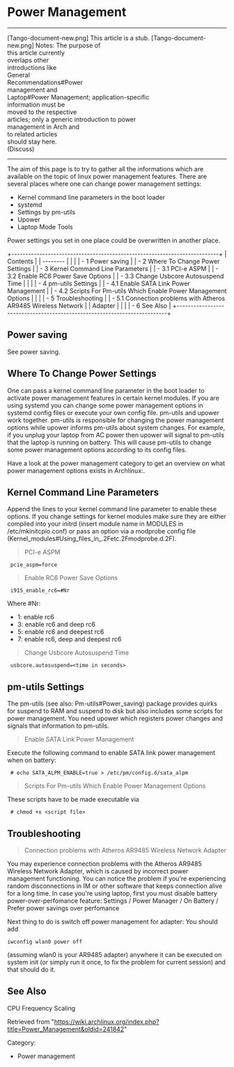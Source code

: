 Power Management
================

  ------------------------ ------------------------ ------------------------
  [Tango-document-new.png] This article is a stub.  [Tango-document-new.png]
                           Notes: The purpose of    
                           this article currently   
                           overlaps other           
                           introductions like       
                           General                  
                           Recommendations#Power    
                           management and           
                           Laptop#Power Management; 
                           application-specific     
                           information must be      
                           moved to the respective  
                           articles; only a generic 
                           introduction to power    
                           management in Arch and   
                           to related articles      
                           should stay here.        
                           (Discuss)                
  ------------------------ ------------------------ ------------------------

The aim of this page is to try to gather all the informations which are
available on the topic of linux power management features. There are
several places where one can change power management settings:

-   Kernel command line parameters in the boot loader
-   systemd
-   Settings by pm-utils
-   Upower
-   Laptop Mode Tools

Power settings you set in one place could be overwritten in another
place.

+--------------------------------------------------------------------------+
| Contents                                                                 |
| --------                                                                 |
|                                                                          |
| -   1 Power saving                                                       |
| -   2 Where To Change Power Settings                                     |
| -   3 Kernel Command Line Parameters                                     |
|     -   3.1 PCI-e ASPM                                                   |
|     -   3.2 Enable RC6 Power Save Options                                |
|     -   3.3 Change Usbcore Autosuspend Time                              |
|                                                                          |
| -   4 pm-utils Settings                                                  |
|     -   4.1 Enable SATA Link Power Management                            |
|     -   4.2 Scripts For Pm-utils Which Enable Power Management Options   |
|                                                                          |
| -   5 Troubleshooting                                                    |
|     -   5.1 Connection problems with Atheros AR9485 Wireless Network     |
|         Adapter                                                          |
|                                                                          |
| -   6 See Also                                                           |
+--------------------------------------------------------------------------+

Power saving
------------

See power saving.

Where To Change Power Settings
------------------------------

One can pass a kernel command line parameter in the boot loader to
activate power management features in certain kernel modules. If you are
using systemd you can change some power management options in systemd
config files or execute your own config file. pm-utils and upower work
together. pm-utils is responsible for changing the power management
options while upower informs pm-utils about system changes. For example,
if you unplug your laptop from AC power then upower will signal to
pm-utils that the laptop is running on battery. This will cause pm-utils
to change some power management options according to its config files.

Have a look at the power management category to get an overview on what
power management options exists in Archlinux:.

Kernel Command Line Parameters
------------------------------

Append the lines to your kernel command line parameter to enable these
options. If you change settings for kernel modules make sure they are
either compiled into your initrd (insert module name in MODULES in
/etc/mkinitcpio.conf) or pass an option via a modprobe config file
(Kernel_modules#Using_files_in_.2Fetc.2Fmodprobe.d.2F).

> PCI-e ASPM

     pcie_aspm=force

> Enable RC6 Power Save Options

     i915_enable_rc6=#Nr

Where #Nr:

-   1: enable rc6
-   3: enable rc6 and deep rc6
-   5: enable rc6 and deepest rc6
-   7: enable rc6, deep and deepest rc6

> Change Usbcore Autosuspend Time

     usbcore.autosuspend=<time in seconds>

pm-utils Settings
-----------------

The pm-utils (see also: Pm-utils#Power_saving) package provides quirks
for suspend to RAM and suspend to disk but also includes some scripts
for power management. You need upower which registers power changes and
signals that information to pm-utils.

> Enable SATA Link Power Management

Execute the following command to enable SATA link power management when
on battery:

     # echo SATA_ALPM_ENABLE=true > /etc/pm/config.d/sata_alpm

> Scripts For Pm-utils Which Enable Power Management Options

These scripts have to be made executable via

     # chmod +x <script file>

Troubleshooting
---------------

> Connection problems with Atheros AR9485 Wireless Network Adapter

You may experience connection problems with the Atheros AR9485 Wireless
Network Adapter, which is caused by incorrect power management
functioning. You can notice the problem if you're experiencing random
disconnections in IM or other software that keeps connection alive for a
long time. In case you're using laptop, first you must disable battery
power-over-perfomance feature: Settings / Power Manager / On Battery /
Prefer power savings over perfomance

Next thing to do is switch off power management for adapter: You should
add

    iwconfig wlan0 power off

(assuming wlan0 is your AR9485 adapter) anywhere it can be executed on
system init (or simply run it once, to fix the problem for current
session) and that should do it.

See Also
--------

CPU Frequency Scaling

Retrieved from
"https://wiki.archlinux.org/index.php?title=Power_Management&oldid=241842"

Category:

-   Power management

